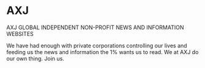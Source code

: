 # AXJ
AXJ GLOBAL INDEPENDENT NON-PROFIT NEWS AND INFORMATION WEBSITES

We have had enough with private corporations controlling our lives and feeding us the news and information the 1% wants us to read. We at AXJ do our own thing. Join us.
